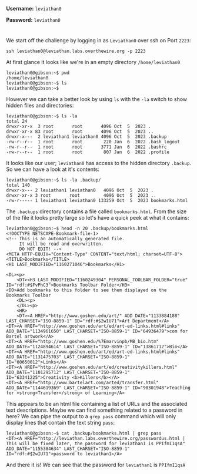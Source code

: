 **Username:** ``leviathan0``

**Password:** ``leviathan0``


#


We start off the challenge by logging in as ``Leviathan0`` over ssh on Port ``2223``:

```console
ssh leviathan0@leviathan.labs.overthewire.org -p 2223
```


At first glance it looks like we're in an empty directory `/home/leviathan0`

```console
leviathan0@gibson:~$ pwd
/home/leviathan0
leviathan0@gibson:~$ ls
leviathan0@gibson:~$
```

However we can take a better look by using `ls` with the `-la` switch to show hidden files and directories:

```console
leviathan0@gibson:~$ ls -la
total 24
drwxr-xr-x  3 root       root       4096 Oct  5  2023 .
drwxr-xr-x 83 root       root       4096 Oct  5  2023 ..
drwxr-x---  2 leviathan1 leviathan0 4096 Oct  5  2023 .backup
-rw-r--r--  1 root       root        220 Jan  6  2022 .bash_logout
-rw-r--r--  1 root       root       3771 Jan  6  2022 .bashrc
-rw-r--r--  1 root       root        807 Jan  6  2022 .profile
```

It looks like our user; `leviathan0` has access to the hidden directory `.backup`.  So we can have a look at it's contents:

```console
leviathan0@gibson:~$ ls -la .backup/
total 140
drwxr-x--- 2 leviathan1 leviathan0   4096 Oct  5  2023 .
drwxr-xr-x 3 root       root         4096 Oct  5  2023 ..
-rw-r----- 1 leviathan1 leviathan0 133259 Oct  5  2023 bookmarks.html
```

The `.backups` directory contains a file called `bookmarks.html`.  From the size of the file it looks pretty large so let's have a quick peek at what it contains:

```console
leviathan0@gibson:~$ head -n 20 .backup/bookmarks.html
<!DOCTYPE NETSCAPE-Bookmark-file-1>
<!-- This is an automatically generated file.
     It will be read and overwritten.
     DO NOT EDIT! -->
<META HTTP-EQUIV="Content-Type" CONTENT="text/html; charset=UTF-8">
<TITLE>Bookmarks</TITLE>
<H1 LAST_MODIFIED="1160271046">Bookmarks</H1>

<DL><p>
    <DT><H3 LAST_MODIFIED="1160249304" PERSONAL_TOOLBAR_FOLDER="true" ID="rdf:#$FvPhC3">Bookmarks Toolbar Folder</H3>
<DD>Add bookmarks to this folder to see them displayed on the Bookmarks Toolbar
    <DL><p>
    </DL><p>
    <HR>
    <DT><A HREF="http://www.goshen.edu/art/" ADD_DATE="1133884188" LAST_CHARSET="ISO-8859-1" ID="rdf:#$2wIU71">Art Department</A>
<DT><A HREF="http://www.goshen.edu/art/ed/art-ed-links.html#links" ADD_DATE="1134961650" LAST_CHARSET="ISO-8859-1" ID="64936479">com for Bartel artwork</A>
<DT><A HREF="http://www.goshen.edu/%7Emarvinpb/MB_bio.htm" ADD_DATE="1124894614" LAST_CHARSET="ISO-8859-1" ID="13861712">Bio</A>
<DT><A HREF="http://www.goshen.edu/art/ed/art-ed-links.html#links" ADD_DATE="1131475703" LAST_CHARSET="ISO-8859-1" ID="60650012">Links</A>
<DT><A HREF="http://www.goshen.edu/art/ed/creativitykillers.html" ADD_DATE="1101295712" LAST_CHARSET="ISO-8859-1" ID="63341225">Creativity <b>Killers</b></A>
<DT><A HREF="http://www.bartelart.com/arted/transfer.html" ADD_DATE="1144619369" LAST_CHARSET="ISO-8859-1" ID="90301948">Teaching for <strong>Transfer</strong> of Learning</A>
```

This appears to be an html file containing a list of URLs and the associated text descriptions.  Maybe we can find something related to a password in here?  We can pipe the output to a `grep pass` command which will only display lines that contain the text string `pass`:

```console
leviathan0@gibson:~$ cat .backup/bookmarks.html | grep pass
<DT><A HREF="http://leviathan.labs.overthewire.org/passwordus.html | This will be fixed later, the password for leviathan1 is PPIfmI1qsA" ADD_DATE="1155384634" LAST_CHARSET="ISO-8859-1" ID="rdf:#$2wIU71">password to leviathan1</A>
```

And there it is!  We can see that the password for `leviathan1` is `PPIfmI1qsA`


